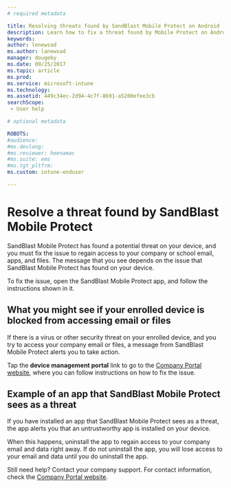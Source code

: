 ```yaml
---
# required metadata

title: Resolving threats found by SandBlast Mobile Protect on Android | Microsoft Docs
description: Learn how to fix a threat found by Mobile Protect on Android.
keywords:
author: lenewsad
ms.author: lanewsad
manager: dougeby
ms.date: 09/25/2017
ms.topic: article
ms.prod:
ms.service: microsoft-intune
ms.technology:
ms.assetid: 449c34ec-2d94-4c7f-8691-a5200efee3cb
searchScope:
 - User help

# optional metadata

ROBOTS:  
#audience:
#ms.devlang:
#ms.reviewer: heenamac
#ms.suite: ems
#ms.tgt_pltfrm:
ms.custom: intune-enduser

---
```


# Resolve a threat found by SandBlast Mobile Protect

SandBlast Mobile Protect has found a potential threat on your device, and you must fix the issue to regain access to your company or school email, apps, and files. The message that you see depends on the issue that SandBlast Mobile Protect has found on your device.

To fix the issue, open the SandBlast Mobile Protect app, and follow the instructions shown in it.

## What you might see if your enrolled device is blocked from accessing email or files

If there is a virus or other security threat on your enrolled device, and you try to access your company email or files, a message from SandBlast Mobile Protect alerts you to take action.

Tap the **device management portal** link to go to the [Company Portal website](https://portal.manage.microsoft.com#HelpDeskDialog), where you can follow instructions on how to fix the issue.

## Example of an app that SandBlast Mobile Protect sees as a threat

If you have installed an app that SandBlast Mobile Protect sees as a threat, the app alerts you that an untrustworthy app is installed on your device.

When this happens, uninstall the app to regain access to your company email and data right away. If do not uninstall the app, you will lose access to your email and data until you do uninstall the app.

Still need help? Contact your company support. For contact information, check the [Company Portal website](https://portal.manage.microsoft.com#HelpDeskDialog).
